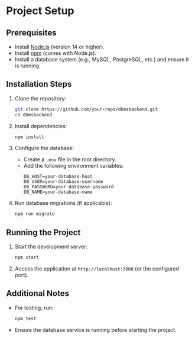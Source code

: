 # Project Setup

## Prerequisites

- Install [Node.js](https://nodejs.org/) (version 14 or higher).
- Install [npm](https://www.npmjs.com/) (comes with Node.js).
- Install a database system (e.g., MySQL, PostgreSQL, etc.) and ensure it is running.

## Installation Steps

1. Clone the repository:

   ```bash
   git clone https://github.com/your-repo/dbmsbackend.git
   cd dbmsbackend
   ```

2. Install dependencies:

   ```bash
   npm install
   ```

3. Configure the database:

   - Create a `.env` file in the root directory.
   - Add the following environment variables:
     ```
     DB_HOST=your-database-host
     DB_USER=your-database-username
     DB_PASSWORD=your-database-password
     DB_NAME=your-database-name
     ```

4. Run database migrations (if applicable):
   ```bash
   npm run migrate
   ```

## Running the Project

1. Start the development server:

   ```bash
   npm start
   ```

2. Access the application at `http://localhost:3000` (or the configured port).

## Additional Notes

- For testing, run:
  ```bash
  npm test
  ```
- Ensure the database service is running before starting the project.
